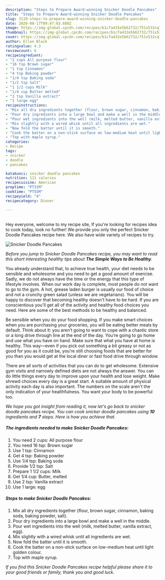 ```yaml
---
description: "Steps to Prepare Award-winning Snicker Doodle Pancakes"
title: "Steps to Prepare Award-winning Snicker Doodle Pancakes"
slug: 3119-steps-to-prepare-award-winning-snicker-doodle-pancakes
date: 2020-08-17T09:47:03.688Z
image: https://img-global.cpcdn.com/recipes/b1cfa432e5b62732/751x532cq70/snicker-doodle-pancakes-recipe-main-photo.jpg
thumbnail: https://img-global.cpcdn.com/recipes/b1cfa432e5b62732/751x532cq70/snicker-doodle-pancakes-recipe-main-photo.jpg
cover: https://img-global.cpcdn.com/recipes/b1cfa432e5b62732/751x532cq70/snicker-doodle-pancakes-recipe-main-photo.jpg
author: Ellen Black
ratingvalue: 4.3
reviewcount: 6
recipeingredient:
- "2 cups All purpose flour"
- "16 tsp Brown sugar"
- "1 tsp Cinnamon"
- "4 tsp Baking powder"
- "1/4 tsp Baking soda"
- "1/2 tsp Salt"
- "1 1/2 cups Milk"
- "1/4 cup Butter melted"
- "2 tsp Vanilla extract"
- "1 large egg"
recipeinstructions:
- "Mix all dry ingredients together (flour, brown sugar, cinnamon, baking soda, baking powder, salt)."
- "Pour dry ingredients into a large bowl and make a well in the middle."
- "Pour wet ingredients into the well (milk, melted butter, vanilla extract, egg)."
- "Mix slightly with a wired whisk until all ingredients are wet."
- "Now fold the batter until it is smooth."
- "Cook the batter on a non-stick surface on low-medium heat until light golden colour."
- "Top with maple syrup."
categories:
- Recipe
tags:
- snicker
- doodle
- pancakes

katakunci: snicker doodle pancakes 
nutrition: 111 calories
recipecuisine: American
preptime: "PT31M"
cooktime: "PT55M"
recipeyield: "4"
recipecategory: Dinner

---
```

<br>
Hey everyone, welcome to my recipe site, If you're looking for recipes idea to cook today, look no further! We provide you only the perfect Snicker Doodle Pancakes recipe here. We also have wide variety of recipes to try.
<br>


![Snicker Doodle Pancakes](https://img-global.cpcdn.com/recipes/b1cfa432e5b62732/751x532cq70/snicker-doodle-pancakes-recipe-main-photo.jpg)

<i>Before you jump to Snicker Doodle Pancakes recipe, you may want to read this short interesting healthy tips about <strong>The Simple Ways to Be Healthy</strong>.</i>

You already understand that, to achieve true health, your diet needs to be sensible and wholesome and you need to get a good amount of exercise. Sadly, we do not always have the time or the energy that this type of lifestyle involves. When our work day is complete, most people do not want to go to the gym. A hot, grease laden burger is usually our food of choice and not a crunchy green salad (unless we are vegetarians). You will be happy to discover that becoming healthy doesn't have to be hard. If you are conscientious you'll get all of the activity and healthy food choices you need. Here are some of the best methods to be healthy and balanced.

Be sensible when you do your food shopping. If you make smart choices when you are purchasing your groceries, you will be eating better meals by default. Think about it: you aren’t going to want to cope with a chaotic store or a long drive through line at the end of the day. You’re going to go home and use what you have on hand. Make sure that what you have at home is healthy. This way—even if you pick out something a bit greasy or not as good for you as it could be, you’re still choosing foods that are better for you than you would get at the local diner or fast food drive through window.

There are all sorts of activities that you can do to get wholesome. Extensive gym visits and narrowly defined diets are not always the answer. You can do little things every day to improve upon your health and lose weight. Make shrewd choices every day is a great start. A suitable amount of physical activity each day is also important. The numbers on the scale aren't the only indication of your healthfulness. You want your body to be powerful too. 


<i>We hope you got insight from reading it, now let's go back to snicker doodle pancakes recipe. You can cook snicker doodle pancakes using <strong>10</strong> ingredients and <strong>7</strong> steps. Here is how you achieve that.
</i>

##### The ingredients needed to make Snicker Doodle Pancakes:

1. You need 2 cups: All purpose flour
1. You need 16 tsp: Brown sugar
1. Use 1 tsp: Cinnamon
1. Get 4 tsp: Baking powder
1. Use 1/4 tsp: Baking soda
1. Provide 1/2 tsp: Salt
1. Prepare 1 1/2 cups: Milk
1. Get 1/4 cup: Butter, melted
1. Use 2 tsp: Vanilla extract
1. Use 1 large: egg


##### Steps to make Snicker Doodle Pancakes:

1. Mix all dry ingredients together (flour, brown sugar, cinnamon, baking soda, baking powder, salt).
1. Pour dry ingredients into a large bowl and make a well in the middle.
1. Pour wet ingredients into the well (milk, melted butter, vanilla extract, egg).
1. Mix slightly with a wired whisk until all ingredients are wet.
1. Now fold the batter until it is smooth.
1. Cook the batter on a non-stick surface on low-medium heat until light golden colour.
1. Top with maple syrup.


<i>If you find this Snicker Doodle Pancakes recipe helpful please share it to your good friends or family, thank you and good luck.</i>
